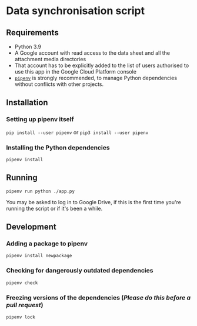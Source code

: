 # Data synchronisation script

## Requirements

* Python 3.9
* A Google account with read access to the data sheet and all the attachment media directories
* That account has to be explicitly added to the list of users authorised to use this app in the Google Cloud Platform console
* [`pipenv`](https://docs.pipenv.org/en/latest/) is strongly recommended, to manage Python dependencies without conflicts with other projects.

## Installation

### Setting up pipenv itself

`pip install --user pipenv` or `pip3 install --user pipenv`

### Installing the Python dependencies

`pipenv install`

## Running

`pipenv run python ./app.py`

You may be asked to log in to Google Drive, if this is the first time you're running the script or if it's been a while.

## Development

### Adding a package to pipenv

`pipenv install newpackage`

### Checking for dangerously outdated dependencies

`pipenv check`

### Freezing versions of the dependencies (*Please do this before a pull request*)

`pipenv lock`
